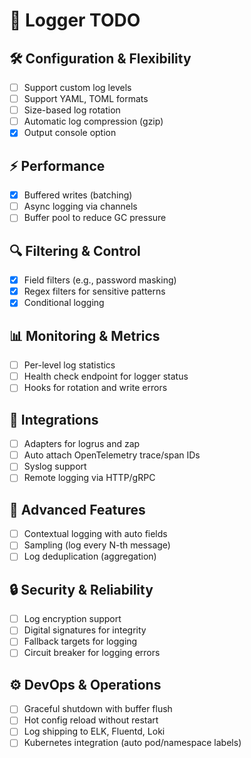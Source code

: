 # 🚀 Logger TODO

## 🛠 Configuration & Flexibility
- [ ] Support custom log levels
- [ ] Support YAML, TOML formats
- [ ] Size-based log rotation
- [ ] Automatic log compression (gzip)
- [X] Output console option

## ⚡️ Performance
- [X] Buffered writes (batching)
- [ ] Async logging via channels
- [ ] Buffer pool to reduce GC pressure

## 🔍 Filtering & Control
- [X] Field filters (e.g., password masking)
- [X] Regex filters for sensitive patterns
- [X] Conditional logging

## 📊 Monitoring & Metrics
- [ ] Per-level log statistics
- [ ] Health check endpoint for logger status
- [ ] Hooks for rotation and write errors

## 🔗 Integrations
- [ ] Adapters for logrus and zap
- [ ] Auto attach OpenTelemetry trace/span IDs
- [ ] Syslog support
- [ ] Remote logging via HTTP/gRPC

## 🚀 Advanced Features
- [ ] Contextual logging with auto fields
- [ ] Sampling (log every N-th message)
- [ ] Log deduplication (aggregation)

## 🔒 Security & Reliability
- [ ] Log encryption support
- [ ] Digital signatures for integrity
- [ ] Fallback targets for logging
- [ ] Circuit breaker for logging errors

## ⚙️ DevOps & Operations
- [ ] Graceful shutdown with buffer flush
- [ ] Hot config reload without restart
- [ ] Log shipping to ELK, Fluentd, Loki
- [ ] Kubernetes integration (auto pod/namespace labels)